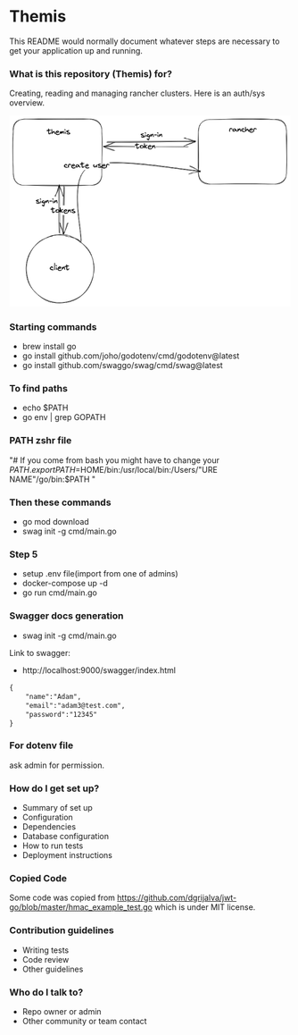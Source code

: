 # Themis #

This README would normally document whatever steps are necessary to get your application up and running.

### What is this repository (Themis) for? ###

Creating, reading and managing rancher clusters. Here is an auth/sys overview.

![Overview of System](themis.png)

### Starting commands ###
* brew install go
* go install github.com/joho/godotenv/cmd/godotenv@latest
* go install github.com/swaggo/swag/cmd/swag@latest

### To find paths ### 
* echo $PATH
* go env | grep GOPATH

### PATH zshr file ###
"# If you come from bash you might have to change your $PATH.
export PATH=$HOME/bin:/usr/local/bin:/Users/"URE NAME"/go/bin:$PATH "

### Then these commands ### 
* go mod download
* swag init -g cmd/main.go  

### Step 5 ### 
* setup .env file(import from one of admins)
* docker-compose up -d 
* go run cmd/main.go



### Swagger docs generation ###
* swag init -g cmd/main.go

Link to swagger:
* http://localhost:9000/swagger/index.html 



```
{
    "name":"Adam",
    "email":"adam3@test.com",
    "password":"12345"
}
```

### For dotenv file ###
ask admin for permission. 

### How do I get set up? ###
* Summary of set up
* Configuration
* Dependencies
* Database configuration
* How to run tests
* Deployment instructions

### Copied Code ###

Some code was copied from https://github.com/dgrijalva/jwt-go/blob/master/hmac_example_test.go which is under MIT license.

### Contribution guidelines ###

* Writing tests
* Code review
* Other guidelines

### Who do I talk to? ###

* Repo owner or admin
* Other community or team contact